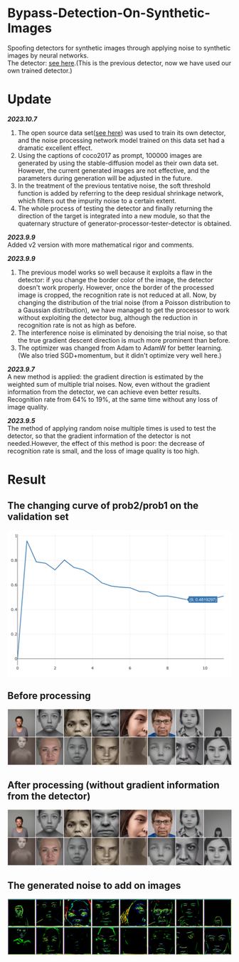 # Bypass-Detection-On-Synthetic-Images
Spoofing detectors for synthetic images through applying noise to synthetic images by neural networks.  
The detector: [see here](https://github.com/ZhendongWang6/DIRE).(This is the previous detector, now we have used our own trained detector.)

# Update
**_2023.10.7_**  
1. The open source data set([see here](https://genimage-dataset.github.io/)) was used to train its own detector, and the noise processing network model trained on this data set had a dramatic excellent effect.
2. Using the captions of coco2017 as prompt, 100000 images are generated by using the stable-diffusion model as their own data set. However, the current generated images are not effective, and the parameters during generation will be adjusted in the future.
3. In the treatment of the previous tentative noise, the soft threshold function is added by referring to the deep residual shrinkage network, which filters out the impurity noise to a certain extent.
4. The whole process of testing the detector and finally returning the direction of the target is integrated into a new module, so that the quaternary structure of generator-processor-tester-detector is obtained.

**_2023.9.9_**  
Added v2 version with more mathematical rigor and comments.

**_2023.9.9_**  
1. The previous model works so well because it exploits a flaw in the detector: if you change the border color of the image, the detector doesn't work properly. However, once the border of the processed image is cropped, the recognition rate is not reduced at all. Now, by changing the distribution of the trial noise (from a Poisson distribution to a Gaussian distribution), we have managed to get the processor to work without exploiting the detector bug, although the reduction in recognition rate is not as high as before.
2. The interference noise is eliminated by denoising the trial noise, so that the true gradient descent direction is much more prominent than before.
3. The optimizer was changed from Adam to AdamW for better learning.(We also tried SGD+momentum, but it didn't optimize very well here.)

**_2023.9.7_**  
A new method is applied: the gradient direction is estimated by the weighted sum of multiple trial noises. Now, even without the gradient information from the detector, we can achieve even better results. Recognition rate from 64% to 19%, at the same time without any loss of image quality.  

**_2023.9.5_**  
The method of applying random noise multiple times is used to test the detector, so that the gradient information of the detector is not needed.However, the effect of this method is poor: the decrease of recognition rate is small, and the loss of image quality is too high.

# Result
## The changing curve of prob2/prob1 on the validation set
![](https://github.com/Chyxx/Bypass-Detection-On-Synthetic-Images/blob/main/images/prob2_prob1.png)  

## Before processing
![](https://github.com/Chyxx/Bypass-Detection-On-Synthetic-Images/blob/main/images/before.jpg)

## After processing (without gradient information from the detector)
![](https://github.com/Chyxx/Bypass-Detection-On-Synthetic-Images/blob/main/images/after_best.png)

## The generated noise to add on images
![](https://github.com/Chyxx/Bypass-Detection-On-Synthetic-Images/blob/main/images/best_noise.png)



